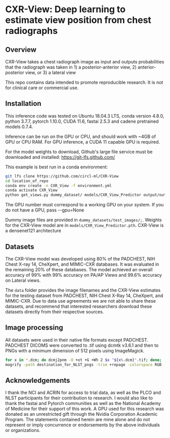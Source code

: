 # CXR-View: Deep learning to estimate view position from chest radiographs


## Overview
CXR-View takes a chest radiograph image as input and outputs probabilities that the radiograph was taken in 1) a posterior-anterior view, 2) anterior-posterior view, or 3) a lateral view

This repo contains data intended to promote reproducible research. It is not for clinical care or commercial use. 

## Installation
This inference code was tested on Ubuntu 18.04.3 LTS, conda version 4.8.0, python 3.7.7, pytorch 1.10.0, CUDA 11.6, fastai 2.5.3 and cadene pretrained models 0.7.4. 

Inference can be run on the GPU or CPU, and should work with ~4GB of GPU or CPU RAM. For GPU inference, a CUDA 11 capable GPU is required.

For the model weights to download, Github's large file service must be downloaded and installed: https://git-lfs.github.com/ 

This example is best run in a conda environment:

```bash
git lfs clone https://github.com/circl-ml/CXR-View
cd location_of_repo
conda env create -n CXR_View -f environment.yml
conda activate CXR_View
python get_views.py dummy_dataset/ models/CXR_View_Predictor output/output.csv --gpu=3
```

The GPU number must correspond to a working GPU on your system. If you do not have a GPU, pass --gpu=None


Dummy image files are provided in `dummy_datasets/test_images/;`. Weights for the CXR-View model are in `models/CXR_View_Predictor.pth`.
CXR-View is a densenet121 architecture 

## Datasets
The CXR-View model was developed using 80% of the PADCHEST, NIH Chest X-ray 14, CheXpert, and MIMIC-CXR databases. It was evaluated in the remaining 20% of these databases.
The model achieved an overall accuracy of 99% with 99% accuracy on PA/AP Views and 99.6% accuracy on Lateral views. 

The `data` folder provides the image filenames and the CXR-View estimates for the testing dataset from PADCHEST, NIH Chest X-Ray 14, CheXpert, and MIMIC-CXR.
Due to data use agreements we are not able to share these datasets, and recommend that interested researchers download these datasets directly from their respective sources.

## Image processing
All datasets were used in their native file formats except PADCHEST. PADCHEST DICOMS were converted to .tif using dcmtk v3.6.1 and then to PNGs with a 
minimum dimension of 512 pixels using ImageMagick.

```bash
for x in *.dcm; do dcmj2pnm -O +ot +G +Wh 2 $x "${x%.dcm}".tif; done;
mogrify -path destination_for_NLST_pngs -trim +repage -colorspace RGB -auto-level -depth 8 -resize 512x512^ -format png "*.tif"
```

## Acknowledgements
I thank the NCI and ACRIN for access to trial data, as well as the PLCO and NLST participants for their contribution to research. I would also like to thank the fastai and Pytorch communities as well as the National Academy of Medicine for their support of this work. A GPU used for this research was donated as an unrestricted gift through the Nvidia Corporation Academic Program. The statements contained herein are mine alone and do not represent or imply concurrence or endorsements by the above individuals or organizations.


